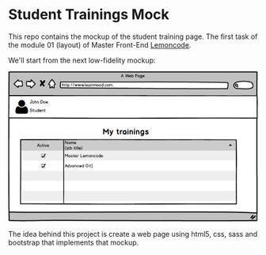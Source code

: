 # Student Trainings Mock

This repo contains the mockup of the student training page.
The first task of the module 01 (layout) of Master Front-End [Lemoncode](http://www.formacion.lemoncode.net/master-frontend).

We'll start from the next low-fidelity mockup:

![mockup](99_readme_resources/stStudentTrainings.png "mockup")

The idea behind this project is create a web page using html5, css, sass and bootstrap that implements that mockup.
